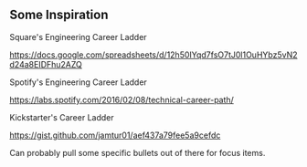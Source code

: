 
## Some Inspiration

Square's Engineering Career Ladder

https://docs.google.com/spreadsheets/d/12h50IYqd7fsO7tJ0l1OuHYbz5vN2d24a8EIDFhu2AZQ

Spotify's Engineering Career Ladder

https://labs.spotify.com/2016/02/08/technical-career-path/

Kickstarter's Career Ladder

https://gist.github.com/jamtur01/aef437a79fee5a9cefdc

Can probably pull some specific bullets out of there for focus items.
